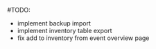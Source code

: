 #TODO:
- implement backup import 
- implement inventory table export 
- fix add to inventory from event overview page